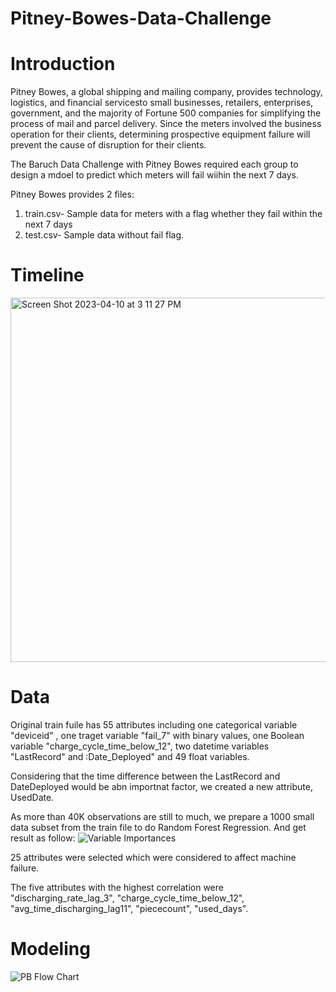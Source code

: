 # Pitney-Bowes-Data-Challenge

# Introduction
Pitney Bowes, a global shipping and mailing company, provides technology, logistics, and financial servicesto small businesses, retailers, enterprises, 
government, and the majority of Fortune 500 companies for simplifying the process of mail and parcel delivery. Since the meters involved the business operation for their clients,
determining prospective equipment failure will prevent the cause of disruption for their clients.

The Baruch Data Challenge with Pitney Bowes required each group to design a mdoel to predict which meters will fail wiihin the next 7 days.

Pitney Bowes provides 2 files:
1. train.csv- Sample data for meters with a flag whether they fail within the next 7 days
2. test.csv- Sample data without fail flag.

# Timeline
<img width="583" alt="Screen Shot 2023-04-10 at 3 11 27 PM" src="https://user-images.githubusercontent.com/104215135/230977908-b77e1c2b-1d2f-42fd-a736-0811754fff51.png">

# Data
Original train fuile has 55 attributes including one categorical variable "deviceid" , one traget variable "fail_7" with binary values, one Boolean variable "charge_cycle_time_below_12", two datetime variables "LastRecord" and :Date_Deployed" and 49 float variables.

Considering that the time difference between the LastRecord and DateDeployed would be abn importnat factor, we created a new attribute, UsedDate.

As more than 40K observations are still to much, we prepare a 1000 small data subset from the train file to do Random Forest Regression. And get result as follow:
![Variable Importances](https://user-images.githubusercontent.com/104215135/230979467-d0982238-0146-4d52-92ff-0c36e7f0e157.png)

25 attributes were selected which were considered to affect machine failure.

The five attributes with the highest correlation were "discharging_rate_lag_3", "charge_cycle_time_below_12", "avg_time_discharging_lag11", "piececount", "used_days".

# Modeling

![PB Flow Chart](https://user-images.githubusercontent.com/104215135/230980178-4dd91b99-0f62-4ae4-a561-1c2bf548b159.png)



